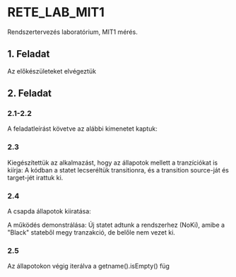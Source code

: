 # RETE_LAB_MIT1
Rendszertervezés laboratórium, MIT1 mérés.
## 1. Feladat
Az előkészületeket elvégeztük
## 2. Feladat
### 2.1-2.2
A feladatleírást követve az alábbi kimenetet kaptuk:

### 2.3
Kiegészítettük az alkalmazást, hogy az állapotok mellett a tranzíciókat is kiírja:
A kódban a statet lecseréltük transitionra, és a transition source-ját és target-jét irattuk ki.

### 2.4 
A csapda állapotok kiiratása:

A működés demonstrálása:
Új statet adtunk a rendszerhez (NoKi), amibe a "Black" stateből megy tranzakció, de belőle nem vezet ki.

### 2.5 
Az állapotokon végig iterálva a getname().isEmpty() füg



